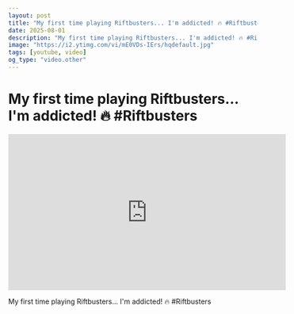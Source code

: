 ```yaml
---
layout: post
title: "My first time playing Riftbusters... I'm addicted! 🔥 #Riftbusters"
date: 2025-08-01
description: "My first time playing Riftbusters... I'm addicted! 🔥 #Riftbusters"
image: "https://i2.ytimg.com/vi/mE0VDs-IErs/hqdefault.jpg"
tags: [youtube, video]
og_type: "video.other"
---
```


<script type="application/ld+json">
{
  "@context": "http://schema.org",
  "@type": "VideoObject",
  "name": "My first time playing Riftbusters... I'm addicted! \ud83d\udd25 #Riftbusters",
  "description": "My first time playing Riftbusters... I'm addicted! \ud83d\udd25 #Riftbusters",
  "thumbnailUrl": "https://i2.ytimg.com/vi/mE0VDs-IErs/hqdefault.jpg",
  "uploadDate": "2025-08-01T22:05:38",
  "embedUrl": "https://www.youtube.com/embed/mE0VDs-IErs",
  "publisher": {
    "@type": "Person",
    "name": "Celo Zaga"
  },
  "mainEntityOfPage": {
    "@type": "WebPage",
    "@id": "https://celozaga.github.io/2025/08/01/my-first-time-playing-riftbusters...-i'm-addicted!-\ud83d\udd25-#riftbusters-mE0VDs-IErs.html"
  },
  "duration": "PT0M0S"
}
</script>

<script type="application/ld+json">
{
  "@context": "http://schema.org",
  "@type": "BlogPosting",
  "headline": "My first time playing Riftbusters... I'm addicted! \ud83d\udd25 #Riftbusters",
  "image": "https://i2.ytimg.com/vi/mE0VDs-IErs/hqdefault.jpg",
  "publisher": {
    "@type": "Person",
    "name": "Celo Zaga"
  },
  "url": "https://celozaga.github.io/2025/08/01/my-first-time-playing-riftbusters...-i'm-addicted!-\ud83d\udd25-#riftbusters-mE0VDs-IErs.html",
  "datePublished": "2025-08-01T22:05:38",
  "dateCreated": "2025-08-01T22:05:38",
  "dateModified": "2025-08-01T22:05:38",
  "description": "My first time playing Riftbusters... I'm addicted! \ud83d\udd25 #Riftbusters",
  "author": {
    "@type": "Person",
    "name": "Celo Zaga"
  },
  "mainEntityOfPage": {
    "@type": "WebPage",
    "@id": "https://celozaga.github.io/2025/08/01/my-first-time-playing-riftbusters...-i'm-addicted!-\ud83d\udd25-#riftbusters-mE0VDs-IErs.html"
  }
}
</script>

<h1 class="youtube-post-title">My first time playing Riftbusters... I'm addicted! 🔥 #Riftbusters</h1>

<iframe width="560" height="315" src="https://www.youtube.com/embed/mE0VDs-IErs" class="youtube-post-embed" frameborder="0" allowfullscreen></iframe>

<p class="youtube-post-description">My first time playing Riftbusters... I'm addicted! 🔥 #Riftbusters</p>
